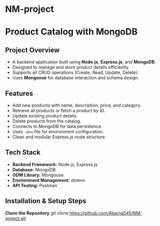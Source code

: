# NM-project
# Product Catalog with MongoDB

## Project Overview
- A backend application built using **Node.js**, **Express.js**, and **MongoDB**.  
- Designed to manage and store product details efficiently.  
- Supports all CRUD operations (Create, Read, Update, Delete).  
- Uses **Mongoose** for database interaction and schema design.

## Features
- Add new products with name, description, price, and category.  
- Retrieve all products or fetch a product by ID.  
- Update existing product details.  
- Delete products from the catalog.  
- Connects to MongoDB for data persistence.  
- Uses `.env` file for environment configuration.  
- Clean and modular Express.js route structure.

## Tech Stack
- **Backend Framework:** Node.js, Express.js  
- **Database:** MongoDB  
- **ODM Library:** Mongoose  
- **Environment Management:** dotenv  
- **API Testing:** Postman  

## Installation & Setup Steps

**Clone the Repository**
git clone https://github.com/Abarna545/NM-project.git

